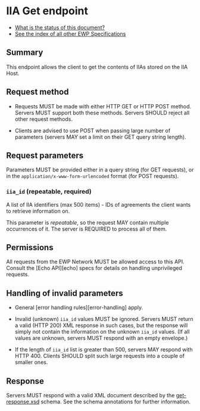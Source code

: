 IIA Get endpoint
================

* [What is the status of this document?][statuses]
* [See the index of all other EWP Specifications][develhub]


Summary
-------

This endpoint allows the client to get the contents of IIAs stored on the IIA
Host.


Request method
--------------

 * Requests MUST be made with either HTTP GET or HTTP POST method. Servers MUST
   support both these methods. Servers SHOULD reject all other request methods.

 * Clients are advised to use POST when passing large number of parameters
   (servers MAY set a limit on their GET query string length).


Request parameters
------------------

Parameters MUST be provided either in a query string (for GET requests), or in
the `application/x-www-form-urlencoded` format (for POST requests).


### `iia_id` (repeatable, required)

A list of IIA identifiers (max 500 items) - IDs of agreements the client wants
to retrieve information on.

This parameter is *repeatable*, so the request MAY contain multiple occurrences
of it. The server is REQUIRED to process all of them.


Permissions
-----------

All requests from the EWP Network MUST be allowed access to this API. Consult
the [Echo API][echo] specs for details on handling unprivileged requests.


Handling of invalid parameters
------------------------------

 * General [error handling rules][error-handling] apply.

 * Invalid (unknown) `iia_id` values MUST be ignored. Servers MUST return
   a valid (HTTP 200) XML response in such cases, but the response will simply
   not contain the information on the unknown `iia_id` values. (If all values
   are unknown, servers MUST respond with an empty envelope.)

 * If the length of `iia_id` list is greater than 500, servers MAY respond
   with HTTP 400. Clients SHOULD split such large requests into a couple of
   smaller ones.


Response
--------

Servers MUST respond with a valid XML document described by the
[get-response.xsd](get-response.xsd) schema. See the schema annotations for
further information.


[develhub]: http://developers.erasmuswithoutpaper.eu/
[statuses]: https://github.com/erasmus-without-paper/ewp-specs-management#statuses
